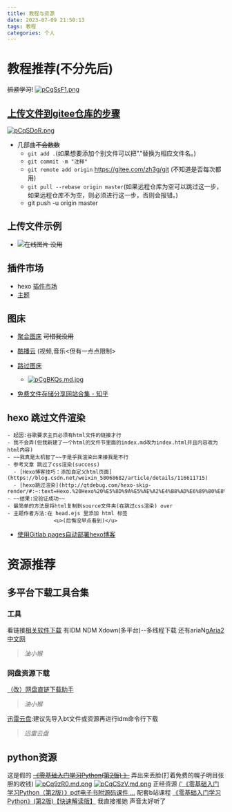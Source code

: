 ```yaml
---
title: 教程与资源
date: 2023-07-09 21:50:13
tags: 教程
categories: 个人
---
```

# 教程推荐(不分先后)
<!-- toc -->
~~抓紧学习~~!
[![pCqSsF1.png](https://s1.ax1x.com/2023/07/22/pCqSsF1.png)](https://imgse.com/i/pCqSsF1)

## [上传文件到gitee仓库的步骤](https://blog.csdn.net/fayoung3568/article/details/119488325)
  [![pCqSDoR.png](https://s1.ax1x.com/2023/07/22/pCqSDoR.png)](https://imgse.com/i/pCqSDoR) 

- 几部曲~~不会数数~~
  - `git add .`(如果想要添加个别文件可以把”."替换为相应文件名。)
  - `git commit -m "注释"`
  - `git remote add origin` https://gitee.com/zh3g/git (不知道是否每次都用) 
  - `git pull --rebase origin master`(如果远程仓库为空可以跳过这一步，如果远程仓库不为空，则必须进行这一步，否则会报错。)
  - git push -u origin master
## 上传文件示例
<!--more-->
  - ~~![在线图片](https://gitee.com/zh3g/git/raw/master/001.png) 没用~~
## 插件市场
  -  hexo [插件市场](https://hexo.io/plugins/)
  -  [主题](https://easyhexo.com/2-Theme-use-and-config/2-19-hexo-theme-ayer/#%E4%B8%BB%E9%A2%98%E9%85%8D%E7%BD%AE)
## 图床
  - [聚合图床](https://www.superbed.cn/) ~~可惜我没用~~
  - [酷播云](https://www.cuplayer.com/cloud/) (视频,音乐<但有一点点限制>
  - [路过图床](https://imgchr.com/i/Vne6w4)

    - [![pCgBKQs.md.jpg](https://s1.ax1x.com/2023/07/08/pCgBKQs.md.jpg)](https://imgse.com/i/pCgBKQs)

- [免费文件存储分享网站合集 - 知乎](https://zhuanlan.zhihu.com/p/490143994)


<!--- 来小亮,给大伙整个活(live2d进阶)
     - 进阶:[Hexo博客优化：在Next主题中设置进阶版Live2D看板娘](https://blog.csdn.net/qq_39610915/article/details/90679768)
-->
  
## hexo 跳过文件渲染
    - 起因:谷歌要求主页必须有html文件的链接才行
    - 我不会弄(但我新建了一个html的文件节里面的index.md改为index.html并且内容改为html内容)
    - ~~我真是太机智了~~于是乎我渲染出来接我是不行
    - 参考文章 跳过了css渲染(success) 
      - [Hexo博客技巧：添加自定义html页面](https://blog.csdn.net/weixin_58068682/article/details/116611715)
      - [hexo跳过渲染](http://qtdebug.com/hexo-skip-render/#:~:text=Hexo.%20Hexo%20%E5%8D%9A%E5%AE%A2%E4%B8%AD%E6%89%80%E8%A7%81%E6%96%87%E7%AB%A0%E9%83%BD%E6%98%AF%E7%BB%8F%E7%94%B1%E6%B8%B2%E6%9F%93%E7%9A%84%E9%9D%99%E6%80%81%E7%BD%91%E9%A1%B5%EF%BC%8C%E8%80%8C%E9%9D%99%E6%80%81%E7%BD%91%E9%A1%B5%E7%9A%84%E6%A0%B7%E5%BC%8F%E9%83%BD%E7%9B%B4%E6%8E%A5%E7%94%B1%20Hexo%20%E7%9A%84%E4%B8%BB%E9%A2%98%E6%8E%A7%E5%88%B6%EF%BC%8C%E6%89%80%E4%BB%A5%20Hexo%20%E5%8D%9A%E5%AE%A2%E5%A4%A7%E9%83%A8%E5%88%86%E9%83%BD%E5%91%88%E7%8E%B0%E5%87%BA%E4%B8%80%E7%A7%8D%E9%AB%98%E5%BA%A6%E7%9A%84%E7%BB%9F%E4%B8%80%E5%8C%96%E4%B8%8E%E8%A7%84%E8%8C%83%E5%8C%96%E3%80%82.%20%E4%B8%8D%E8%BF%87,%E7%9B%B8%E5%AF%B9%E8%B7%AF%E5%BE%84%20%E3%80%82.%20%E5%A6%82%E6%9E%9C%E8%A6%81%E5%BF%BD%E7%95%A5%20source%20%E4%B8%8B%E7%9A%84%20test%20%E6%96%87%E4%BB%B6%E5%A4%B9%E4%B8%8B%E6%89%80%E6%9C%89%E6%96%87%E4%BB%B6%EF%BC%8C%E5%8F%AF%E4%BB%A5%E8%BF%99%E6%A0%B7%E9%85%8D%E7%BD%AE%EF%BC%9A.%201.)
    - ~~结果:没验证成功~~
    - 最简单的方法是将html复制到source文件夹(在跳过css渲染) over
    - 主题作者方法:在 head.ejs 里添加 html 标签
                   <u>(后悔没早点看到)</u>
    
- [使用Gitlab pages自动部署hexo博客](https://blog.csdn.net/zgcr654321/article/details/86738005)
# 资源推荐
## 多平台下载工具合集
### 工具
看链接[相关软件下载](https://www.youxiaohou.com/download.html)  有IDM NDM Xdown(多平台)--多线程下载
还有ariaNg[Aria2中文网 ](http://aria2.scrongyao.com/)
> *油小猴*


### 网盘资源下载
[（改）网盘直链下载助手 ](https://greasyfork.org/zh-CN/scripts/449291-%E6%94%B9-%E7%BD%91%E7%9B%98%E7%9B%B4%E9%93%BE%E4%B8%8B%E8%BD%BD%E5%8A%A9%E6%89%8B)
> *油小猴*

[迅雷云盘](https://greasyfork.org/zh-CN/scripts/431256-%E8%BF%85%E9%9B%B7%E4%BA%91%E7%9B%98):建议先导入bt文件或资源再进行idm命令行下载
>*迅雷云盘*

## python资源
这是假的
~~[《零基础入门学习Python(第2版) 》](https://www.manongbook.com/download/315.html)~~
弄出来丢脸(打着免费的幌子明目张胆的收钱)
[![pCq9zR0.md.png](https://s1.ax1x.com/2023/07/22/pCq9zR0.md.png)](https://imgse.com/i/pCq9zR0)
[![pCqCSzV.md.png](https://s1.ax1x.com/2023/07/22/pCqCSzV.md.png)](https://imgse.com/i/pCqCSzV)
正经资源
[('《零基础入门学习Python（第2版）》pdf电子书附源码课件 ...](https://pic.itmresources.com/archives/53951)
配套b站课程 [《零基础入门学习Python》(第2版)【快速解读版】](https://www.bilibili.com/video/BV1Qa4y1Y7vW/?spm_id_from=333.999.0.0)
我直接推她 声音太好听了
